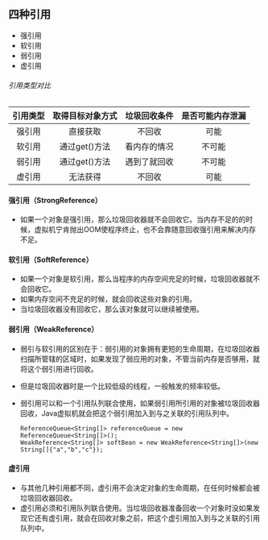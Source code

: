 ## 四种引用

- 强引用
- 软引用
- 弱引用
- 虚引用

###### 引用类型对比

| 引用类型 | 取得目标对象方式 | 垃圾回收条件 | 是否可能内存泄漏 |
| :------: | :--------------: | :----------: | :--------------: |
|  强引用  |     直接获取     |    不回收    |       可能       |
|  软引用  |  通过get()方法   | 看内存的情况 |      不可能      |
|  弱引用  |  通过get()方法   | 遇到了就回收 |      不可能      |
|  虚引用  |     无法获得     |    不回收    |       可能       |

#### 强引用（StrongReference）

- 如果一个对象是强引用，那么垃圾回收器就不会回收它。当内存不足的的时候，虚拟机宁肯抛出OOM使程序终止，也不会靠随意回收强引用来解决内存不足。

#### 软引用（SoftReference）

- 如果一个对象是软引用，那么当程序的内存空间充足的时候，垃圾回收器就不会回收它。
- 如果内存空间不充足的时候，就会回收这些对象的引用。
- 当垃圾回收器没有回收它，那么该对象就可以继续被使用。

#### 弱引用（WeakReference）

- 弱引与软引用的区别在于：弱引用的对象拥有更短的生命周期，在垃圾回收器扫描所管辖的区域时，如果发现了弱应用的对象，不管当前内存是否够用，就将这个弱引用进行回收。

- 但是垃圾回收器时是一个比较低级的线程，一般触发的频率较低。

- 弱引用可以和一个引用队列联合使用，如果弱引用所引用的对象被垃圾回收器回收，Java虚拟机就会把这个弱引用加入到与之关联的引用队列中。

  ```
  ReferenceQueue<String[]> referenceQueue = new ReferenceQueue<String[]>();
  WeakReference<String[]> softBean = new WeakReference<String[]>(new String[]{"a","b","c"});
  ```

  

#### 虚引用

- 与其他几种引用都不同，虚引用不会决定对象的生命周期，在任何时候都会被垃圾回收器回收。
- 虚引用必须和引用队列联合使用。当垃圾回收器准备回收一个对象时没如果发现它还有虚引用，就会在回收对象之前，把这个虚引用加入到与之关联的引用队列中。